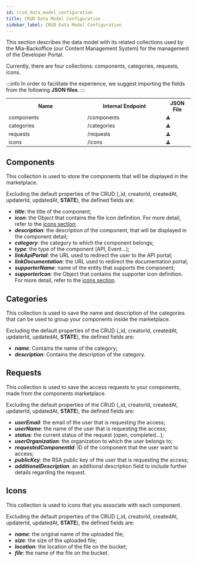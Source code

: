 ```yaml
---
id: crud_data_model_configuration
title: CRUD Data Model Configuration
sidebar_label: CRUD Data Model Configuration
---
```


This section describes the data model with its related collections used by the Mia-Backoffice (our Content Management System) for the management of the Developer Portal.

Currently, there are four collections: components, categories, requests, icons.

:::info
In order to facilitate the experience, we suggest importing the fields from the following **JSON files**.
:::

<table style={{textAlign:'left'}}>
  <tr>
    <th width='30%'>Name</th>
    <th width='30%'>Internal Endpoint</th>
    <th width='10%' style={{textAlign:'center'}}>JSON File</th>
  </tr>
  <tr>
    <td>components</td><td>/components</td>
    <td style={{textAlign:'center'}}>
      <a download target="_blank" href="/docs_files_to_download/dev-portal/components.json">
        <img src="./img/download.svg" width="10" height="10"/>
      </a>
    </td>
  </tr>
  <tr>
    <td>categories</td><td>/categories</td>
    <td style={{textAlign:'center'}}>
      <a download target="_blank" href="/docs_files_to_download/dev-portal/categories.json">
        <img src="./img/download.svg" width="10" height="10"/>
      </a>
    </td>
  </tr>
    <tr>
    <td>requests</td><td>/requests</td>
    <td style={{textAlign:'center'}}>
      <a download target="_blank" href="/docs_files_to_download/dev-portal/requests.json">
        <img src="./img/download.svg" width="10" height="10"/>
      </a>
    </td>
  </tr>
    <tr>
    <td>icons</td><td>/icons</td>
    <td style={{textAlign:'center'}}>
      <a download target="_blank" href="/docs_files_to_download/dev-portal/icons.json">
        <img src="./img/download.svg" width="10" height="10"/>
      </a>
    </td>
  </tr>
</table>

## Components
This collection is used to store the components that will be displayed in the marketplace.

Excluding the default properties of the CRUD (_id, creatorId, createdAt, updaterId, updatedAt, __STATE__), the defined fields are:
- ***title***: the title of the component;
- ***icon***: the Object that contains the file icon definition. For more detail, refer to the [icons section](#icons);
- ***description***: the description of the component, that will be displayed in the component detail;
- ***category***: the category to which the component belongs;
- ***type***: the type of the component (API, Event...);
- ***linkApiPortal***: the URL used to redirect the user to the API portal;
- ***linkDocumentation***: the URL used to redirect the documentation portal;
- ***supporterName***: name of the entity that supports the component;
- ***supporterIcon***: the Object that contains the supporter icon definition. For more detail, refer to the [icons section](#icons).

## Categories
This collection is used to save the name and description of the categories that can be used to group your components inside the marketplace.

Excluding the default properties of the CRUD (_id, creatorId, createdAt, updaterId, updatedAt, __STATE__), the defined fields are:
- ***name***: Contains the name of the category;
- ***description***: Contains the description of the category.

## Requests
This collection is used to save the access requests to your components, made from the components marketplace.

Excluding the default properties of the CRUD (_id, creatorId, createdAt, updaterId, updatedAt, __STATE__), the defined fields are:
- ***userEmail***: the email of the user that is requesting the access;
- ***userName***: the name of the user that is requesting the access;
- ***status***: the current status of the request (open, completed...);
- ***userOrganization***: the organization to which the user belongs to;
- ***requestedComponentId***: ID of the component that the user want to access;
- ***publicKey***: the RSA public key of the user that is requesting the access;
- ***additionalDescription***: an additional description field to include further details regarding the request.

## Icons
This collection is used to icons that you associate with each component.

Excluding the default properties of the CRUD (_id, creatorId, createdAt, updaterId, updatedAt, __STATE__), the defined fields are:
- ***name***: the original name of the uploaded file;
- ***size***: the size of the uploaded file;
- ***location***: the location of the file on the bucket;
- ***file***: the name of the file on the bucket.

